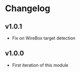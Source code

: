 # Changelog

## v1.0.1

* Fix on WireBox target detection

## v1.0.0

* First iteration of this module